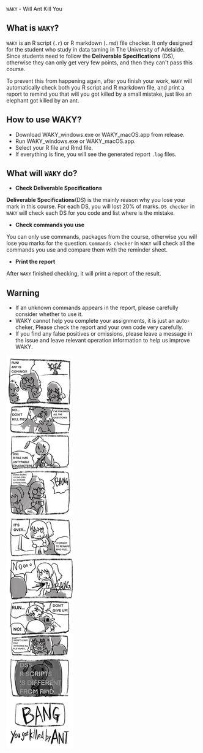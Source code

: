 `WAKY` - Will Ant Kill You

What is `WAKY`?
---------

`WAKY` is an R script (`.r`) or R markdown (`.rmd`) file checker. It only designed for the student who study in data taming in The University of Adelaide. Since students need to follow the **Deliverable Specifications** (DS), otherwise they can only get very few points, and then they can't pass this course.

To prevent this from happening again, after you finish your work, `WAKY` will automatically check both you R script and R markdown file, and print a report to remind you that will you got killed by a small mistake, just like an elephant got killed by an ant.

How to use WAKY?
----------------

- Download WAKY_windows.exe or WAKY_macOS.app from release.
- Run WAKY_windows.exe or WAKY_macOS.app.
- Select your R file and Rmd file.
- If everything is fine, you will see the generated report `.log` files.

What will `WAKY` do?
--------------

- **Check Deliverable Specifications**

**Deliverable Specifications**(DS) is the mainly reason why you lose your mark in this course. For each DS, you will lost 20% of marks. `DS checker` in `WAKY` will check each DS for you code and list where is the mistake.

- **Check commands you use**

You can only use commands, packages from the course, otherwise you will lose you marks for the question. `Commands checker` in `WAKY` will check all the commands you use and compare them with the reminder sheet.

- **Print the report**

After `WAKY` finished checking, it will print a report of the result.

Warning
-------

- If an unknown commands appears in the report, please carefully consider whether to use it.
- WAKY cannot help you complete your assignments, it is just an auto-cheker, Please check the report and your own code very carefully.
- If you find any false positives or omissions, please leave a message in the issue and leave relevant operation information to help us improve WAKY.

![Image text](https://github.com/FT1ger/WAKY/blob/main/YKBA.jpg)
